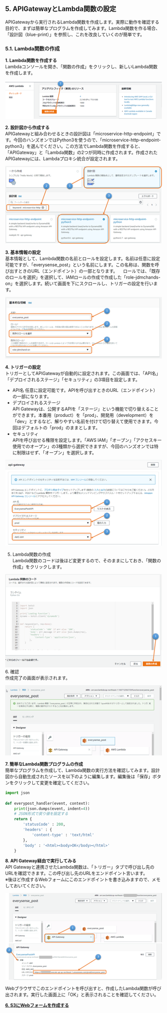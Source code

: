## 5. APIGatewayとLambda関数の設定

APIGatewayから実行されるLambda関数を作成します。実際に動作を確認する目的で、まずは簡単なプログラムを作成してみます。Lambda関数を作る場合、「設計図（blue-print）」を参照し、これを改良していくのが簡単です。

### 5.1. Lambda関数の作成

**1. Lambda関数を作成する**  
Lambdaコンソールを開き、「関数の作成」をクリックし、新しいLambda関数を作成します。  
  
![図5.1-1](https://github.com/mimopa/jdmc-aws-handson/blob/master/docs/img/5-lamda-1.png)  
  
**2. 設計図から作成する**  
APIGatewayと組み合わせるときの設計図は「microservice-http-endpoint」です。今回のハンズオンではPython3を使うので、「microservice-http-endpoint-python3」を選んでください。この方法でLambda関数を作成すると、「APIGateway」と「Lambda関数」の2つが同時に作成されます。作成されたAPIGatewayには、Lambdaプロキシ統合が設定されます。  
  
![図5.1-2](https://github.com/mimopa/jdmc-aws-handson/blob/master/docs/img/5-lamda-2.png)  
  
**3. 基本情報の設定**  
基本情報として、Lambda関数の名前とロールを設定します。名前は任意に設定可能ですが、「everysense_post」という名前にします。この名称は、関数を呼び出すときのURL（エンドポイント）の一部となります。
　ロールでは、「既存のロールを選択」を選択して、IAMロールの作成で作成した「role-jdmchands-on」を選択します。続いて画面を下にスクロールし、トリガーの設定を行います。  
  
![図5.1-3](https://github.com/mimopa/jdmc-aws-handson/blob/master/docs/img/5-lamda-3.png)  
  
**4. トリガーの設定**  
トリガーとしてAPIGatewayが自動的に設定されます。この画面では、「API名」「デプロイされるステージ」「セキュリティ」の3項目を設定します。
* API名 
任意に設定可能です。APIを呼び出すときのURL（エンドポイント）の一部になります。
* デプロイされるステージ  
API Gatewayは、公開するAPIを「ステージ」という機能で切り替えることができます。本番用（product）を「prod」、開発用（development）を「dev」とするなど、解りやすい名前を付けて切り替えて使用できます。今回はデフォルトの「prod」のままとします。
* セキュリティ  
APIを呼び出せる権限を設定します。「AWS IAM」「オープン」「アクセスキー使用でのオープン」の3種類から選択できますが、今回のハンズオンでは特に制限はせず、「オープン」を選択します。  
  
![図5.1-4](https://github.com/mimopa/jdmc-aws-handson/blob/master/docs/img/5-lamda-4.png)  
  
5. Lambda関数の作成  
Lambda関数のコードは後ほど変更するので、そのままにしておき、「関数の作成」をクリックします。  
  
![図5.1-5](https://github.com/mimopa/jdmc-aws-handson/blob/master/docs/img/5-lamda-5.png)
6. 確認  
作成完了の画面が表示されます。  
  
![図5.1-6](https://github.com/mimopa/jdmc-aws-handson/blob/master/docs/img/5-lamda-6.png)
  
**7. 簡単なLambda関数プログラムの作成**  
簡単なプログラムを作成して、Lambda関数の実行方法を確認してみます。設計図から自動生成されたソースを以下のように編集します。編集後は「保存」ボタンをクリックして変更を確定してください。

```python
import json

def everypost_handler(event, context):
    print(json.dumps(event, indent=4))
    # JSON形式で戻り値を設定する
    return {
        'statusCode' : 200,
        'headers' : {
            'content-type' : 'text/html'
        },
        'body' : '<html><body>OK</body></html>'
    }
```

**8. API Gateway経由で実行してみる**  
API Gatewayと連携させたLambda関数は、「トリガー」タブで呼び出し先のURLを確認できます。この呼び出し先のURLをエンドポイント言います。  
※後ほど作成するWebフォームにこのエンドポイントを書き込みますので、メモしておいてください。  
  
![図5.1-8](https://github.com/mimopa/jdmc-aws-handson/blob/master/docs/img/5-lamda-7.png)  
  
Webブラウザでこのエンドポイントを呼び出すと、作成したLambda関数が呼び出されます。実行した画面上に「OK」と表示されることを確認してください。

**[6. S3にWebフォームを作成する](https://github.com/mimopa/jdmc-aws-handson/blob/master/docs/06.md#6-s3%E3%81%ABweb%E3%83%95%E3%82%A9%E3%83%BC%E3%83%A0%E3%82%92%E4%BD%9C%E6%88%90%E3%81%99%E3%82%8B)**  